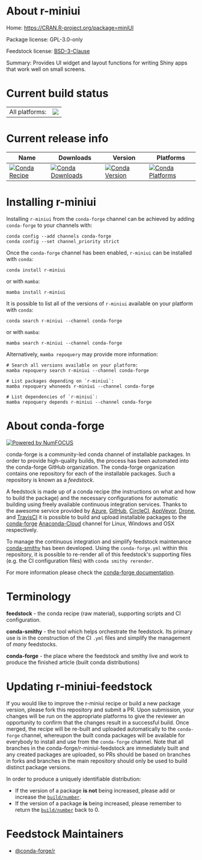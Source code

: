 About r-miniui
==============

Home: https://CRAN.R-project.org/package=miniUI

Package license: GPL-3.0-only

Feedstock license: [BSD-3-Clause](https://github.com/conda-forge/r-miniui-feedstock/blob/main/LICENSE.txt)

Summary: Provides UI widget and layout functions for writing Shiny apps that work well on small screens.

Current build status
====================


<table><tr><td>All platforms:</td>
    <td>
      <a href="https://dev.azure.com/conda-forge/feedstock-builds/_build/latest?definitionId=1357&branchName=main">
        <img src="https://dev.azure.com/conda-forge/feedstock-builds/_apis/build/status/r-miniui-feedstock?branchName=main">
      </a>
    </td>
  </tr>
</table>

Current release info
====================

| Name | Downloads | Version | Platforms |
| --- | --- | --- | --- |
| [![Conda Recipe](https://img.shields.io/badge/recipe-r--miniui-green.svg)](https://anaconda.org/conda-forge/r-miniui) | [![Conda Downloads](https://img.shields.io/conda/dn/conda-forge/r-miniui.svg)](https://anaconda.org/conda-forge/r-miniui) | [![Conda Version](https://img.shields.io/conda/vn/conda-forge/r-miniui.svg)](https://anaconda.org/conda-forge/r-miniui) | [![Conda Platforms](https://img.shields.io/conda/pn/conda-forge/r-miniui.svg)](https://anaconda.org/conda-forge/r-miniui) |

Installing r-miniui
===================

Installing `r-miniui` from the `conda-forge` channel can be achieved by adding `conda-forge` to your channels with:

```
conda config --add channels conda-forge
conda config --set channel_priority strict
```

Once the `conda-forge` channel has been enabled, `r-miniui` can be installed with `conda`:

```
conda install r-miniui
```

or with `mamba`:

```
mamba install r-miniui
```

It is possible to list all of the versions of `r-miniui` available on your platform with `conda`:

```
conda search r-miniui --channel conda-forge
```

or with `mamba`:

```
mamba search r-miniui --channel conda-forge
```

Alternatively, `mamba repoquery` may provide more information:

```
# Search all versions available on your platform:
mamba repoquery search r-miniui --channel conda-forge

# List packages depending on `r-miniui`:
mamba repoquery whoneeds r-miniui --channel conda-forge

# List dependencies of `r-miniui`:
mamba repoquery depends r-miniui --channel conda-forge
```


About conda-forge
=================

[![Powered by
NumFOCUS](https://img.shields.io/badge/powered%20by-NumFOCUS-orange.svg?style=flat&colorA=E1523D&colorB=007D8A)](https://numfocus.org)

conda-forge is a community-led conda channel of installable packages.
In order to provide high-quality builds, the process has been automated into the
conda-forge GitHub organization. The conda-forge organization contains one repository
for each of the installable packages. Such a repository is known as a *feedstock*.

A feedstock is made up of a conda recipe (the instructions on what and how to build
the package) and the necessary configurations for automatic building using freely
available continuous integration services. Thanks to the awesome service provided by
[Azure](https://azure.microsoft.com/en-us/services/devops/), [GitHub](https://github.com/),
[CircleCI](https://circleci.com/), [AppVeyor](https://www.appveyor.com/),
[Drone](https://cloud.drone.io/welcome), and [TravisCI](https://travis-ci.com/)
it is possible to build and upload installable packages to the
[conda-forge](https://anaconda.org/conda-forge) [Anaconda-Cloud](https://anaconda.org/)
channel for Linux, Windows and OSX respectively.

To manage the continuous integration and simplify feedstock maintenance
[conda-smithy](https://github.com/conda-forge/conda-smithy) has been developed.
Using the ``conda-forge.yml`` within this repository, it is possible to re-render all of
this feedstock's supporting files (e.g. the CI configuration files) with ``conda smithy rerender``.

For more information please check the [conda-forge documentation](https://conda-forge.org/docs/).

Terminology
===========

**feedstock** - the conda recipe (raw material), supporting scripts and CI configuration.

**conda-smithy** - the tool which helps orchestrate the feedstock.
                   Its primary use is in the construction of the CI ``.yml`` files
                   and simplify the management of *many* feedstocks.

**conda-forge** - the place where the feedstock and smithy live and work to
                  produce the finished article (built conda distributions)


Updating r-miniui-feedstock
===========================

If you would like to improve the r-miniui recipe or build a new
package version, please fork this repository and submit a PR. Upon submission,
your changes will be run on the appropriate platforms to give the reviewer an
opportunity to confirm that the changes result in a successful build. Once
merged, the recipe will be re-built and uploaded automatically to the
`conda-forge` channel, whereupon the built conda packages will be available for
everybody to install and use from the `conda-forge` channel.
Note that all branches in the conda-forge/r-miniui-feedstock are
immediately built and any created packages are uploaded, so PRs should be based
on branches in forks and branches in the main repository should only be used to
build distinct package versions.

In order to produce a uniquely identifiable distribution:
 * If the version of a package **is not** being increased, please add or increase
   the [``build/number``](https://docs.conda.io/projects/conda-build/en/latest/resources/define-metadata.html#build-number-and-string).
 * If the version of a package **is** being increased, please remember to return
   the [``build/number``](https://docs.conda.io/projects/conda-build/en/latest/resources/define-metadata.html#build-number-and-string)
   back to 0.

Feedstock Maintainers
=====================

* [@conda-forge/r](https://github.com/conda-forge/r/)

